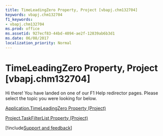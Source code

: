 ```yaml
---
title: TimeLeadingZero Property, Project [vbapj.chm132704]
keywords: vbapj.chm132704
f1_keywords:
- vbapj.chm132704
ms.prod: office
ms.assetid: 927ecf83-44bd-4094-ae2f-12839ab6b3d1
ms.date: 06/08/2017
localization_priority: Normal
---
```



# TimeLeadingZero Property, Project [vbapj.chm132704]

Hi there! You have landed on one of our F1 Help redirector pages. Please select the topic you were looking for below.

[Application.TimeLeadingZero Property (Project)](https://msdn.microsoft.com/library/292f06a7-2c3c-f7d7-1577-2b3d06a4731d%28Office.15%29.aspx)

[Project.TaskFilterList Property (Project)](https://msdn.microsoft.com/library/303b49c8-cfc3-f4d6-197a-a4dfc130ee85%28Office.15%29.aspx)

[!include[Support and feedback](~/includes/feedback-boilerplate.md)]